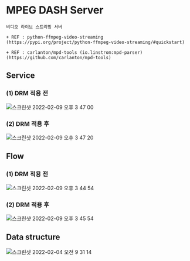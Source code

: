 # MPEG DASH Server
~~~
비디오 라이브 스트리밍 서버

+ REF : python-ffmpeg-video-streaming
(https://pypi.org/project/python-ffmpeg-video-streaming/#quickstart)

+ REF : carlanton/mpd-tools (io.linstrom:mpd-parser)
(https://github.com/carlanton/mpd-tools)

~~~

## Service
### (1) DRM 적용 전
![스크린샷 2022-02-09 오후 3 47 00](https://user-images.githubusercontent.com/37236920/153136606-7c5bbc7c-249f-4b8d-a3ea-3b73cc8277ae.png)
  
### (2) DRM 적용 후
![스크린샷 2022-02-09 오후 3 47 20](https://user-images.githubusercontent.com/37236920/153136655-ae0c1257-ba93-4c56-b355-5c22eae7b844.png)
  
## Flow
### (1) DRM 적용 전
![스크린샷 2022-02-09 오후 3 44 54](https://user-images.githubusercontent.com/37236920/153136334-78c4ca9a-ef10-42f1-bcea-40a263869f1c.png)
  
### (2) DRM 적용 후
![스크린샷 2022-02-09 오후 3 45 54](https://user-images.githubusercontent.com/37236920/153136472-932d3a75-a20f-452f-b31e-6d7a2e9b2929.png)
  
## Data structure
![스크린샷 2022-02-04 오전 9 31 14](https://user-images.githubusercontent.com/37236920/152452171-363bed03-416d-433a-85d5-b85c394b1ff4.png)
  
